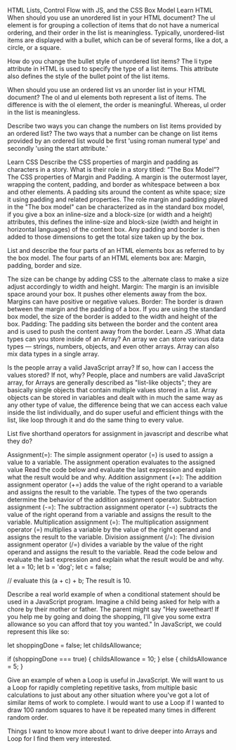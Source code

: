 HTML Lists, Control Flow with JS, and the CSS Box Model
Learn HTML
When should you use an unordered list in your HTML document? The ul element is for grouping a collection of items that do not have a numerical ordering, and their order in the list is meaningless. Typically, unordered-list items are displayed with a bullet, which can be of several forms, like a dot, a circle, or a square.

How do you change the bullet style of unordered list items? The li type attribute in HTML is used to specify the type of a list items. This attribute also defines the style of the bullet point of the list items.

When should you use an ordered list vs an unorder list in your HTML document? The ol and ul elements both represent a list of items. The difference is with the ol element, the order is meaningful. Whereas, ul order in the list is meaningless.

Describe two ways you can change the numbers on list items provided by an ordered list? The two ways that a number can be change on list items provided by an ordered list would be first 'using roman numeral type' and secondly 'using the start attribute.'

Learn CSS
Describe the CSS properties of margin and padding as characters in a story. What is their role in a story titled: “The Box Model”? The CSS properties of Margin and Padding. A margin is the outermost layer, wrapping the content, padding, and border as whitespace between a box and other elements. A padding sits around the content as white space; size it using padding and related properties. The role margin and padding played in the "The box model" can be characterized as in the standard box model, if you give a box an inline-size and a block-size (or width and a height) attributes, this defines the inline-size and block-size (width and height in horizontal languages) of the content box. Any padding and border is then added to those dimensions to get the total size taken up by the box.

List and describe the four parts of an HTML elements box as referred to by the box model. The four parts of an HTML elements box are: Margin, padding, border and size.

The size can be change by adding CSS to the .alternate class to make a size adjust accordingly to width and height.
Margin: The margin is an invisible space around your box. It pushes other elements away from the box. Margins can have positive or negative values.
Border: The border is drawn between the margin and the padding of a box. If you are using the standard box model, the size of the border is added to the width and height of the box.
Padding: The padding sits between the border and the content area and is used to push the content away from the border.
Learn JS
.What data types can you store inside of an Array? An array we can store various data types — strings, numbers, objects, and even other arrays. Array can also mix data types in a single array.

Is the people array a valid JavaScript array? If so, how can I access the values stored? If not, why? People, place and numbers are valid JavaScript array, for Arrays are generally described as "list-like objects"; they are basically single objects that contain multiple values stored in a list. Array objects can be stored in variables and dealt with in much the same way as any other type of value, the difference being that we can access each value inside the list individually, and do super useful and efficient things with the list, like loop through it and do the same thing to every value.

List five shorthand operators for assignment in javascript and describe what they do?

Assignment(=): The simple assignment operator (=) is used to assign a value to a variable. The assignment operation evaluates to the assigned value Read the code below and evaluate the last expression and explain what the result would be and why.
Addition assignment (+=): The addition assignment operator (+=) adds the value of the right operand to a variable and assigns the result to the variable. The types of the two operands determine the behavior of the addition assignment operator.
Subtraction assignment (-=): The subtraction assignment operator (-=) subtracts the value of the right operand from a variable and assigns the result to the variable.
Multiplication assignment (=): The multiplication assignment operator (=) multiplies a variable by the value of the right operand and assigns the result to the variable.
Division assignment (/=): The division assignment operator (/=) divides a variable by the value of the right operand and assigns the result to the variable.
Read the code below and evaluate the last expression and explain what the result would be and why. let a = 10; let b = 'dog'; let c = false;

// evaluate this (a + c) + b; The result is 10.

Describe a real world example of when a conditional statement should be used in a JavaScript program. Imagine a child being asked for help with a chore by their mother or father. The parent might say "Hey sweetheart! If you help me by going and doing the shopping, I'll give you some extra allowance so you can afford that toy you wanted." In JavaScript, we could represent this like so:

let shoppingDone = false; let childsAllowance;

if (shoppingDone === true) { childsAllowance = 10; } else { childsAllowance = 5; }

Give an example of when a Loop is useful in JavaScript. We will want to us a Loop for rapidly completing repetitive tasks, from multiple basic calculations to just about any other situation where you've got a lot of similar items of work to complete. I would want to use a Loop if I wanted to draw 100 random squares to have it be repeated many times in different random order.

Things I want to know more about
I want to drive deeper into Arrays and Loop for I find them very interested.
